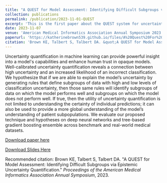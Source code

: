 ```yaml
---
title: "A QUEST for Model Assessment: Identifying Difficult Subgroups via Epistemic Uncertainty Quantification"
collection: publications
permalink: /publication/2023-11-01-QUEST
excerpt: 'This is the first paper about the QUEST system for uncertainty interpretation and utilization.'
date: 2023-11-07
venue: 'American Medical Informatics Association Annual Symposium 2023'
paperurl: 'https://katherinebrown539.github.io/files/A%20Quest%20For%20Model_Brown.pdf'
citation: 'Brown KE, Talbert S, Talbert DA. &quot;A QUEST for Model Assessment: Identifying Difficult Subgroups via Epistemic Uncertainty Quantification.&quot; <i>Proceedings of the American Medical Informatics Association Annual Symposium</i>, 2023.'
---
```

Uncertainty quantification in machine learning can provide powerful insight into a model's capabilities and enhance human trust in opaque models. Well-calibrated uncertainty quantification reveals a connection between high uncertainty and an increased likelihood of an incorrect classification. We hypothesize that if we are able to explain the model’s uncertainty by generating rules that define subgroups of data with high and low levels of classification uncertainty, then those same rules will identify subgroups of data on which the model performs well and subgroups on which the model does not perform well. If true, then the utility of uncertainty quantification is not limited to understanding the certainty of individual predictions; it can also be used to provide a more global understanding of the model’s understanding of patient subpopulations. We evaluate our proposed technique and hypotheses on deep neural networks and tree-based gradient boosting ensemble across benchmark and real-world medical datasets.

[Download paper here](https://katherinebrown539.github.io/files/A%20Quest%20For%20Model_Brown.pdf)

[Download Slides Here](https://katherinebrown539.github.io/files/S103%20Brown.pdf)

Recommended citation: Brown KE, Talbert S, Talbert DA. "A QUEST for Model Assessment: Identifying Difficult Subgroups via Epistemic Uncertainty Quantification." <i>Proceedings of the American Medical Informatics Association Annual Symposium</i>, 2023.
